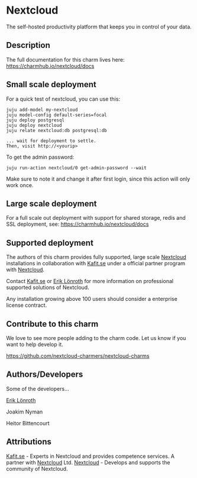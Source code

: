 # Nextcloud
The self-hosted productivity platform that keeps you in control of your data.

## Description
The full documentation for this charm lives here: https://charmhub.io/nextcloud/docs

## Small scale deployment
For a quick test of nextcloud, you can use this:

    juju add-model my-nextcloud
    juju model-config default-series=focal
    juju deploy postgresql
    juju deploy nextcloud
    juju relate nextcloud:db postgresql:db

    ... wait for deployment to settle.
    Then, visit http://<yourip>

To get the admin password:

    juju run-action nextcloud/0 get-admin-password --wait

Make sure to note it and change it after first login, since this action will only work once.

## Large scale deployment
For a full scale out deployment with support for shared storage, redis and SSL deployment, see: https://charmhub.io/nextcloud/docs

## Supported deployment
The authors of this charm provides fully supported, large scale [Nextcloud] installations in collaboration with [Kafit.se] 
under a official partner program with [Nextcloud].

Contact [Kafit.se] or [Erik Lönroth] for more information on professional supported solutions of Nextcloud. 

Any installation growing above 100 users should consider a 
enterprise license contract.

## Contribute to this charm
We love to see more people adding to the charm code. Let us know if you want to help develop it.

https://github.com/nextcloud-charmers/nextcloud-charms

## Authors/Developers
Some of the developers...

[Erik Lönroth]

Joakim Nyman

Heitor Bittencourt

## Attributions
[Kafit.se] - Experts in Nextcloud and provides competence services. A partner with [Nextcloud] Ltd.
[Nextcloud] - Develops and supports the community of Nextcloud.

[Nextcloud]: https://nextcloud.com/
[Kafit.se]: https://kafit.se/?lang=en
[Erik Lönroth]: https://eriklonroth.com
